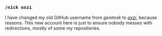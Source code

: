 ### `/nick oxzi`

I have changed my old GitHub username from _geistesk_ to [_oxzi_](https://github.com/oxzi), because reasons.
This new account here is just to ensure nobody messes with redirections, mostly of some my repositories.
